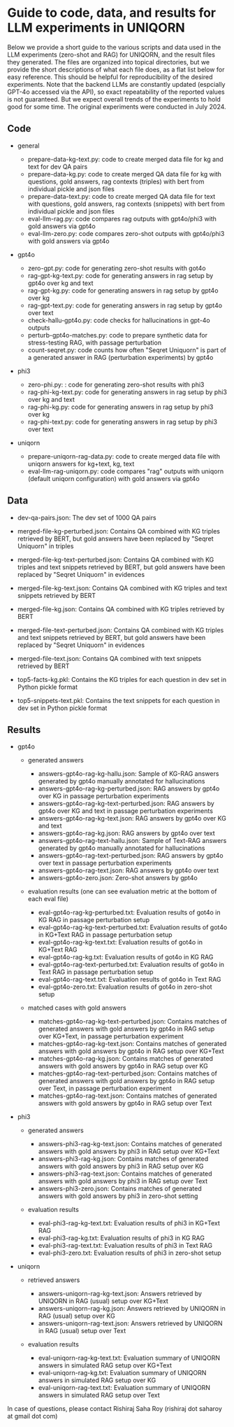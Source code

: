 # Guide to code, data, and results for LLM experiments in UNIQORN

Below we provide a short guide to the various scripts and data used in the LLM experiments (zero-shot and RAG) for UNIQORN, and the result files they generated. The files are organized into topical directories, but we provide the short descriptions of what each file does, as a flat list below for easy reference. This should be helpful for reproducibility of the desired experiments. Note that the backend LLMs are constantly updated (espcially GPT-4o accessed via the API), so exact repeatability of the reported values is not guaranteed. But we expect overall trends of the experiments to hold good for some time. The original experiments were conducted in July 2024.

## Code

* general
    * prepare-data-kg-text.py: code to create merged data file for kg and text for dev QA pairs
    * prepare-data-kg.py: code to create merged QA data file for kg with questions, gold answers, rag contexts (triples) with bert from individual pickle and json files
    * prepare-data-text.py: code to create merged QA data file for text with questions, gold answers, rag contexts (snippets) with bert from individual pickle and json files
    * eval-llm-rag.py: code compares rag outputs with gpt4o/phi3 with gold answers via gpt4o
    * eval-llm-zero.py: code compares zero-shot outputs with gpt4o/phi3 with gold answers via gpt4o

* gpt4o
    * zero-gpt.py: code for generating zero-shot results with got4o
    * rag-gpt-kg-text.py: code for generating answers in rag setup by gpt4o over kg and text
    * rag-gpt-kg.py: code for generating answers in rag setup by gpt4o over kg
    * rag-gpt-text.py: code for generating answers in rag setup by gpt4o over text
    * check-hallu-gpt4o.py: code checks for hallucinations in gpt-4o outputs
    * perturb-gpt4o-matches.py: code to prepare synthetic data for stress-testing RAG, with passage perturbation
    * count-seqret.py: code counts how often "Seqret Uniquorn" is part of a generated answer in RAG (perturbation experiments) by gpt4o

* phi3
    * zero-phi.py: : code for generating zero-shot results with phi3    
    * rag-phi-kg-text.py: code for generating answers in rag setup by phi3 over kg and text
    * rag-phi-kg.py: code for generating answers in rag setup by phi3 over kg
    * rag-phi-text.py: code for generating answers in rag setup by phi3 over text

* uniqorn
    * prepare-uniqorn-rag-data.py: code to create merged data file with uniqorn answers for kg+text, kg, text
    * eval-llm-rag-uniqorn.py: code compares "rag" outputs with uniqorn (default uniqorn configuration) with gold answers via gpt4o

## Data

* dev-qa-pairs.json: The dev set of 1000 QA pairs

* merged-file-kg-perturbed.json: Contains QA combined with KG triples retrieved by BERT, but gold answers have been replaced by "Seqret Uniquorn" in triples

* merged-file-kg-text-perturbed.json: Contains QA combined with KG triples and text snippets retrieved by BERT, but gold answers have been replaced by "Seqret Uniquorn" in evidences

* merged-file-kg-text.json: Contains QA combined with KG triples and text snippets retrieved by BERT

* merged-file-kg.json: Contains QA combined with KG triples retrieved by BERT

* merged-file-text-perturbed.json: Contains QA combined with KG triples and text snippets retrieved by BERT, but gold answers have been replaced by "Seqret Uniquorn" in evidences

* merged-file-text.json: Contains QA combined with text snippets retrieved by BERT

* top5-facts-kg.pkl: Contains the KG triples for each question in dev set in Python pickle format

* top5-snippets-text.pkl: Contains the text snippets for each question in dev set in Python pickle format

## Results

* gpt4o
    * generated answers
        * answers-gpt4o-rag-kg-hallu.json: Sample of KG-RAG answers generated by gpt4o manually annotated for hallucinations
        * answers-gpt4o-rag-kg-perturbed.json: RAG answers by gpt4o over KG in passage perturbation experiments
        * answers-gpt4o-rag-kg-text-perturbed.json: RAG answers by gpt4o over KG and text in passage perturbation experiments
        * answers-gpt4o-rag-kg-text.json: RAG answers by gpt4o over KG and text
        * answers-gpt4o-rag-kg.json: RAG answers by gpt4o over text
        * answers-gpt4o-rag-text-hallu.json: Sample of Text-RAG answers generated by gpt4o manually annotated for hallucinations
        * answers-gpt4o-rag-text-perturbed.json: RAG answers by gpt4o over text in passage perturbation experiments
        * answers-gpt4o-rag-text.json: RAG answers by gpt4o over text 
        * answers-gpt4o-zero.json: Zero-shot answers by gpt4o
    
    * evaluation results (one can see evaluation metric at the bottom of each eval file)
        * eval-gpt4o-rag-kg-perturbed.txt: Evaluation results of got4o in KG RAG in passage perturbation setup
        * eval-gpt4o-rag-kg-text-perturbed.txt: Evaluation results of got4o in KG+Text RAG in passage perturbation setup
        * eval-gpt4o-rag-kg-text.txt: Evaluation results of got4o in KG+Text RAG
        * eval-gpt4o-rag-kg.txt: Evaluation results of got4o in KG RAG
        * eval-gpt4o-rag-text-perturbed.txt: Evaluation results of got4o in Text RAG in passage perturbation setup
        * eval-gpt4o-rag-text.txt: Evaluation results of got4o in Text RAG
        * eval-gpt4o-zero.txt: Evaluation results of got4o in zero-shot setup
    
    * matched cases with gold answers
        * matches-gpt4o-rag-kg-text-perturbed.json: Contains matches of generated answers with gold answers by gpt4o in RAG setup over KG+Text, in passage perturbation experiment
        * matches-gpt4o-rag-kg-text.json: Contains matches of generated answers with gold answers by gpt4o in RAG setup over KG+Text
        * matches-gpt4o-rag-kg.json: Contains matches of generated answers with gold answers by gpt4o in RAG setup over KG
        * matches-gpt4o-rag-text-perturbed.json: Contains matches of generated answers with gold answers by gpt4o in RAG setup over Text, in passage perturbation experiment
        * matches-gpt4o-rag-text.json: Contains matches of generated answers with gold answers by gpt4o in RAG setup over Text

* phi3
    * generated answers
        * answers-phi3-rag-kg-text.json: Contains matches of generated answers with gold answers by phi3 in RAG setup over KG+Text
        * answers-phi3-rag-kg.json: Contains matches of generated answers with gold answers by phi3 in RAG setup over KG
        * answers-phi3-rag-text.json: Contains matches of generated answers with gold answers by phi3 in RAG setup over Text
        * answers-phi3-zero.json: Contains matches of generated answers with gold answers by phi3 in zero-shot setting
    
    * evaluation results
        * eval-phi3-rag-kg-text.txt: Evaluation results of phi3 in KG+Text RAG
        * eval-phi3-rag-kg.txt: Evaluation results of phi3 in KG RAG
        * eval-phi3-rag-text.txt: Evaluation results of phi3 in Text RAG
        * eval-phi3-zero.txt: Evaluation results of phi3 in zero-shot setup

* uniqorn
    * retrieved answers
        * answers-uniqorn-rag-kg-text.json: Answers retrieved by UNIQORN in RAG (usual) setup over KG+Text
        * answers-uniqorn-rag-kg.json: Answers retrieved by UNIQORN in RAG (usual) setup over KG
        * answers-uniqorn-rag-text.json: Answers retrieved by UNIQORN in RAG (usual) setup over Text
    
    * evaluation results
        * eval-uniqorn-rag-kg-text.txt: Evaluation summary of UNIQORN answers in simulated RAG setup over KG+Text
        * eval-uniqorn-rag-kg.txt: Evaluation summary of UNIQORN answers in simulated RAG setup over KG
        * eval-uniqorn-rag-text.txt: Evaluation summary of UNIQORN answers in simulated RAG setup over Text

In case of questions, please contact Rishiraj Saha Roy (rishiraj dot saharoy at gmail dot com)
